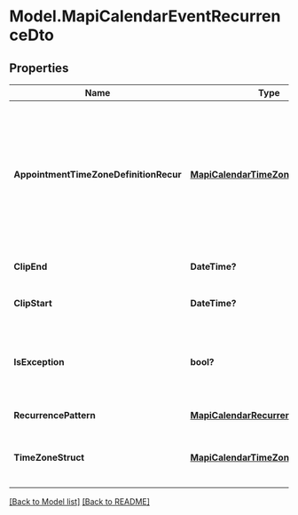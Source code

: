 # Model.MapiCalendarEventRecurrenceDto
## Properties
Name | Type | Description | Notes
------------ | ------------- | ------------- | -------------
**AppointmentTimeZoneDefinitionRecur** | [**MapiCalendarTimeZoneDto**](MapiCalendarTimeZoneDto.md) | Time zone information that describes how to convert the meeting date and time on a recurring series to and from UTC.              | [optional] 
**ClipEnd** | **DateTime?** | Date of the last instance.              | 
**ClipStart** | **DateTime?** | Date of the first instance.              | 
**IsException** | **bool?** | Value indicating whether the object represents an exception.              | 
**RecurrencePattern** | [**MapiCalendarRecurrencePatternDto**](MapiCalendarRecurrencePatternDto.md) | Recurrence pattern.              | [optional] 
**TimeZoneStruct** | [**MapiCalendarTimeZoneDto**](MapiCalendarTimeZoneDto.md) | Time zone information for a recurring meeting.              | [optional] 



[[Back to Model list]](Models.doc) [[Back to README]](README.md)


